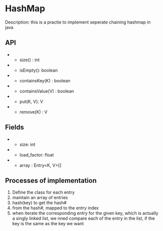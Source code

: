 # HashMap
Description: this is a practie to implement seperate chaining hashmap in java

## API
* + size() : int
* + isEmpty(): boolean
* + containsKey(K) : boolean
* + containsValue(V) : boolean
* + put(K, V): V
* + remove(K) : V

## Fields
* - size: int
* - load_factor: float
* - array : Entry<K, V>[]

## Processes of implementation
1. Define the class for each entry
2. maintain an array of entries
3. hash(key) to get the hash#
4. from the hash#, mapped to the entry index
5. when iterate the corresponding entry for the given key, which is actually a singly linked list, we nned compare each of the entry in the list, if the key is the same as the key we want




 
